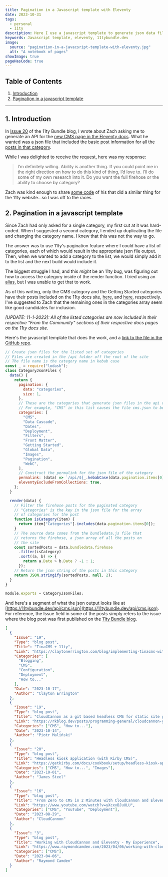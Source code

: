 ```yaml
---
title: Pagination in a Javascript template with Eleventy
date: 2023-10-31
tags:
  - personal
  - 11ty
description: Here I use a javascript template to generate json data files for selected categories of the 11tybundle.dev site.
keywords: Javascript template, eleventy, 11tybundle.dev
image:
  source: "pagination-in-a-javacsript-template-with-eleventy.jpg"
  alt: "A notebook of pages"
showImage: true
pageHasCode: true
---
```


## Table of Contents

<div class='toc'>

1. [Introduction](#section1)
2. [Pagination in a javascript template](#section2)

</div>

---

<section id='section1'></section>

## 1. Introduction

In [Issue 20](https://11tybundle.dev/blog/11ty-bundle-20/) of the 11ty Bundle blog, I wrote about Zach asking me to generate an API for the [new CMS page in the Eleventy docs](https://www.11ty.dev/docs/cms/). What he wanted was a json file that included the basic post information for all the [posts in that category](https://11tybundle.dev/categories/cms/).

While I was delighted to receive the request, here was my response:

> I’m definitely willing. Ability is another thing. If you could point me in the right direction on how to do this kind of thing, I’d love to. I’ll do some of my own research into it. Do you want the full firehose or the ability to choose by category?

Zach was kind enough to share [some code](https://github.com/11ty/11ty-website/blob/main/src/api/urls.11ty.js) of his that did a similar thing for the 11ty website...so I was off to the races.

<section id='section2'></section>

## 2. Pagination in a javascript template

Since Zach had only asked for a single category, my first cut at it was hard-coded. When I suggested a second category, I ended up duplicating the file and changing the category name. I knew that this was not the way to go.

The answer was to use 11ty's pagination feature where I could have a list of categories, each of which would result in the appropriate json file output. Then, when we wanted to add a category to the list, we would simply add it to the list and the next build would include it.

The biggest struggle I had, and this _might_ be an 11ty bug, was figuring out how to access the category inside of the render function. I tried using an [alias](https://www.11ty.dev/docs/pagination/#aliasing-to-a-different-variable), but I was unable to get that to work.

As of this writing, only the CMS category and the Getting Started categories have their posts included on the 11ty docs site, [here](https://www.11ty.dev/docs/cms/#from-the-community), and [here](https://www.11ty.dev/docs/get-started/), respectively. I've suggested to Zach that the remaining ones in the categories array seem like good candidates for inclusion.

_[UPDATE: 11-1-2023]: All of the listed categories are now included in their respective "From the Community" sections of their respective docs pages on the 11ty docs site._

Here's the javascript template that does the work, and a [link to the file in the GitHub repo](https://github.com/bobmonsour/11tybundle.dev/blob/main/src/api/category-json-files.11ty.js).

```js
// Create json files for the listed set of categories
// Files are created in the /api folder off the root of the site
// The file name is the category name in kebab case
const _ = require("lodash");
class CategoryJsonFiles {
  data() {
    return {
      pagination: {
        data: "categories",
        size: 1,
      },
      // These are the categories that generate json files in the api directory
      // For example, "CMS" in this list causes the file cms.json to be created
      categories: [
        "CMS",
        "Data Cascade",
        "Dates",
        "Deployment",
        "Filters",
        "Front Matter",
        "Getting Started",
        "Global Data",
        "Images",
        "Pagination",
        "WebC",
      ],
      // Construct the permalink for the json file of the category
      permalink: (data) => `/api/${_.kebabCase(data.pagination.items[0])}.json`,
      eleventyExcludeFromCollections: true,
    };
  }

  render(data) {
    // Filter the firehose posts for the paginated category
    // "Categories" is the key in the json file for the array
    // of categories for the post
    function isCategory(item) {
      return item["Categories"].includes(data.pagination.items[0]);
    }
    // The source data comes from the bundledata.js file that
    // returns the firehose, a json array of all the posts on
    // the site
    const sortedPosts = data.bundledata.firehose
      .filter(isCategory)
      .sort((a, b) => {
        return a.Date > b.Date ? -1 : 1;
      });
    // Return the json string of the posts in this category
    return JSON.stringify(sortedPosts, null, 2);
  }
}

module.exports = CategoryJsonFiles;
```

And here's a segment of what the json output looks like at [https://11tybundle.dev/api/cms.json](https://11tybundle.dev/api/cms.json). For reference, the Issue field in some of the posts simply refers to the issue where the blog post was first published on the [11ty Bundle blog](https://11tybundle.dev/blog/).

```json
[
  {
    "Issue": "19",
    "Type": "blog post",
    "Title": "TinaCMS + 11ty",
    "Link": "https://claytonerrington.com/blog/implementing-tinacms-with-11ty/",
    "Categories": [
      "Blogging",
      "CMS",
      "Configuration",
      "Deployment",
      "How to..."
    ],
    "Date": "2023-10-17",
    "Author": "Clayton Errington"
  },
  {
    "Issue": "19",
    "Type": "blog post",
    "Title": "CloudCannon as a git based headless CMS for static site generators",
    "Link": "https://rkblog.dev/posts/programming-general/cloudcannon-git-headless-cms/",
    "Categories": ["CMS", "How to..."],
    "Date": "2023-10-14",
    "Author": "Piotr Maliński"
  },
  {
    "Issue": "20",
    "Type": "blog post",
    "Title": "Headless kiosk application (with Kirby CMS)",
    "Link": "https://getkirby.com/docs/cookbook/setup/headless-kiosk-application",
    "Categories": ["CMS", "How to...", "Images"],
    "Date": "2023-10-01",
    "Author": "James Steel"
  },
  {
    "Issue": "16",
    "Type": "blog post",
    "Title": "From Zero to CMS in 2 Minutes with CloudCannon and Eleventy",
    "Link": "https://www.youtube.com/watch?v=yXcxvBJuULU",
    "Categories": ["CMS", "YouTube", "Deployment"],
    "Date": "2023-08-29",
    "Author": "CloudCannon"
  },
  {
    "Issue": "3",
    "Type": "blog post",
    "Title": "Working with CloudCannon and Eleventy - My Experience",
    "Link": "https://www.raymondcamden.com/2023/04/06/working-with-cloudcannon-and-eleventy-my-experience",
    "Categories": ["CMS"],
    "Date": "2023-04-06",
    "Author": "Raymond Camden"
  }
]
```
